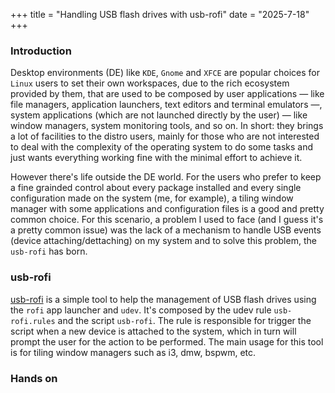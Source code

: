 +++
title = "Handling USB flash drives with usb-rofi"
date = "2025-7-18"
+++

### Introduction

Desktop environments (DE) like `KDE`, `Gnome` and `XFCE` are popular choices for `Linux` users to set their own workspaces, due to the rich ecosystem provided by them, that are used to be composed by user applications — like file managers, application launchers, text editors and terminal emulators —, system applications (which are not launched directly by the user) — like window managers, system monitoring tools, and so on. In short: they brings a lot of facilities to the distro users, mainly for those who are not interested to deal with the complexity of the operating system to do some tasks and just wants everything working fine with the minimal effort to achieve it.

However there's life outside the DE world. For the users who prefer to keep a fine grainded control about every package installed and every single configuration made on the system (me, for example), a tiling window manager with some applications and configuration files is a good and pretty common choice. For this scenario, a problem I used to face (and I guess it's a pretty common issue) was the lack of a mechanism to handle USB events (device attaching/dettaching) on my system and to solve this problem, the `usb-rofi` has born.

### usb-rofi

[usb-rofi](https://github.com/andrelcmoreira/usb-rofi) is a simple tool to help the management of USB flash drives using the `rofi` app launcher and `udev`. It's composed by the udev rule `usb-rofi.rules` and the script `usb-rofi`. The rule is responsible for trigger the script when a new device is attached to the system, which in turn will prompt the user for the action to be performed. The main usage for this tool is for tiling window managers such as i3, dmw, bspwm, etc.

### Hands on
